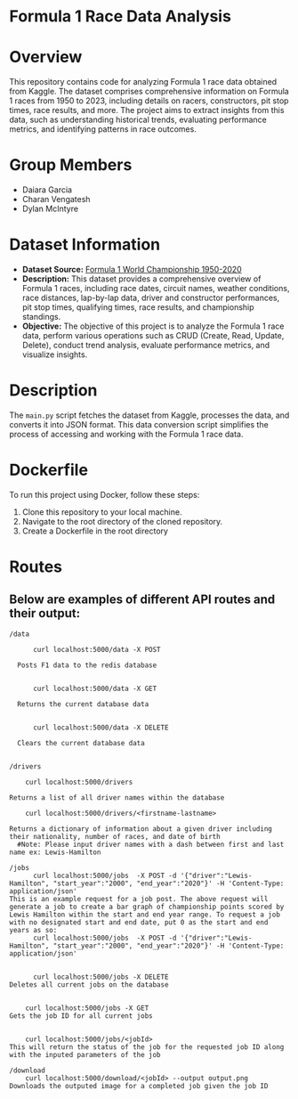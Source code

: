 # Formula 1 Race Data Analysis

# Overview

This repository contains code for analyzing Formula 1 race data obtained from Kaggle. The dataset comprises comprehensive information on Formula 1 races from 1950 to 2023, including details on racers, constructors, pit stop times, race results, and more. The project aims to extract insights from this data, such as understanding historical trends, evaluating performance metrics, and identifying patterns in race outcomes.

# Group Members

- Daiara Garcia
- Charan Vengatesh
- Dylan McIntyre

# Dataset Information

- **Dataset Source:** [Formula 1 World Championship 1950-2020](https://www.kaggle.com/datasets/rohanrao/formula-1-world-championship-1950-2020)
- **Description:** This dataset provides a comprehensive overview of Formula 1 races, including race dates, circuit names, weather conditions, race distances, lap-by-lap data, driver and constructor performances, pit stop times, qualifying times, race results, and championship standings.
- **Objective:** The objective of this project is to analyze the Formula 1 race data, perform various operations such as CRUD (Create, Read, Update, Delete), conduct trend analysis, evaluate performance metrics, and visualize insights.

# Description

The `main.py` script fetches the dataset from Kaggle, processes the data, and converts it into JSON format. This data conversion script simplifies the process of accessing and working with the Formula 1 race data.

# Dockerfile

To run this project using Docker, follow these steps:

1. Clone this repository to your local machine.
2. Navigate to the root directory of the cloned repository.
3. Create a Dockerfile in the root directory

# Routes

## Below are examples of different API routes and their output:
```
/data

      curl localhost:5000/data -X POST

  Posts F1 data to the redis database
  
  
      curl localhost:5000/data -X GET

  Returns the current database data
  
  
      curl localhost:5000/data -X DELETE

  Clears the current database data


```

```
/drivers

    curl localhost:5000/drivers

Returns a list of all driver names within the database

    curl localhost:5000/drivers/<firstname-lastname>

Returns a dictionary of information about a given driver including their nationality, number of races, and date of birth
  #Note: Please input driver names with a dash between first and last name ex: Lewis-Hamilton

```

```
/jobs
      curl localhost:5000/jobs  -X POST -d '{"driver":"Lewis-Hamilton", "start_year":"2000", "end_year":"2020"}' -H 'Content-Type: application/json'
This is an example request for a job post. The above request will generate a job to create a bar graph of championship points scored by Lewis Hamilton within the start and end year range. To request a job with no designated start and end date, put 0 as the start and end years as so:
      curl localhost:5000/jobs  -X POST -d '{"driver":"Lewis-Hamilton", "start_year":"2000", "end_year":"2020"}' -H 'Content-Type: application/json'


      curl localhost:5000/jobs -X DELETE
Deletes all current jobs on the database


    curl localhost:5000/jobs -X GET
Gets the job ID for all current jobs


    curl localhost:5000/jobs/<jobId>
This will return the status of the job for the requested job ID along with the inputed parameters of the job

```

```
/download
    curl localhost:5000/download/<jobId> --output output.png
Downloads the outputed image for a completed job given the job ID

